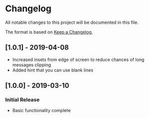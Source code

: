 # Changelog
All notable changes to this project will be documented in this file.

The format is based on [Keep a Changelog](https://keepachangelog.com/en/1.0.0/),

## [1.0.1] - 2019-04-08
- Increased insets from edge of screen to reduce chances of long messages clipping
- Added hint that you can use blank lines

## [1.0.0] - 2019-03-10
### Initial Release
- Basic functionality complete
